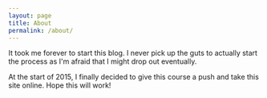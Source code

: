 ```yaml
---
layout: page
title: About
permalink: /about/
---
```


It took me forever to start this blog. I never pick up the guts to actually start the process as I'm afraid that I might drop out eventually.

At the start of 2015, I finally decided to give this course a push and take this site online. Hope this will work!

